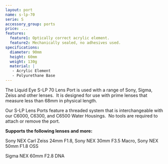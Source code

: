 ```yaml
---
layout: port
name: s-lp-70
serie: S
accessory_group: ports
price: ...
features:
  feature1: Optically correct acrylic element.
  feature2: Mechanically sealed, no adhesives used.
specifications:
  diameter: 90mm
  height: 60mm
  weight: 130g
  material: |
   - Acrylic Element
   - Polyurethane Base
---
```

The Liquid Eye S-LP 70 Lens Port is used with a range of Sony, Sigma, Zeiss and other lenses.  It is designed for use with prime lenses that measure less than 68mm in physical length.

Our S-LP Lens Ports feature a threaded system that is interchangeable with our C6000, C6300, and C6500 Water Housings.  No tools are required to attach or remove the port.  

**Supports the following lenses and more:**

Sony NEX Carl Zeiss 24mm F1.8, Sony NEX 30mm F3.5 Macro, Sony NEX 50mm F1.8 OSS

Sigma NEX 60mm F2.8 DNA
